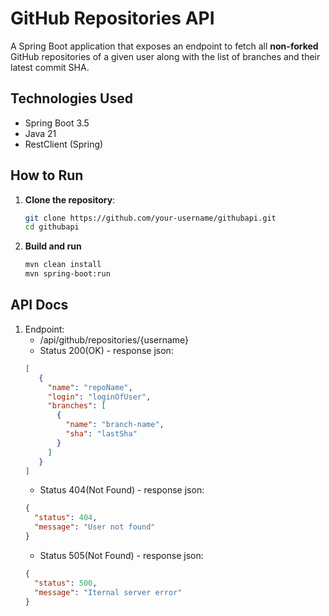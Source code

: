# GitHub Repositories API

A Spring Boot application that exposes an endpoint to fetch all **non-forked** GitHub repositories of a given user along with the list of branches and their latest commit SHA.

## Technologies Used

- Spring Boot 3.5
- Java 21
- RestClient (Spring)

## How to Run

1. **Clone the repository**:
   ```bash
   git clone https://github.com/your-username/githubapi.git
   cd githubapi
   ```

2. **Build and run**
   ```bash
   mvn clean install
   mvn spring-boot:run 
   ```

## API Docs

1. Endpoint: 
   - /api/github/repositories/{username}
   - Status 200(OK) - response json: 
   ```json
   [
      {
        "name": "repoName",
        "login": "loginOfUser",
        "branches": [
          {
            "name": "branch-name",
            "sha": "lastSha"
          }      
        ]
      }
   ]
    ```
    - Status 404(Not Found) - response json:
   ```json
   {
     "status": 404,
     "message": "User not found"
   }
    ```
   - Status 505(Not Found) - response json:
   ```json
   {
     "status": 500,
     "message": "Iternal server error"
   }
    ```